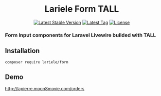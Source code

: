 <h1 align="center">Lariele Form TALL</h1>
<p align="center">
<a href="https://packagist.org/packages/lariele/form"><img src="https://img.shields.io/github/v/release/lariele/form" alt="Latest Stable Version"></a>
<a href="https://packagist.org/packages/lariele/form"><img src="https://img.shields.io/github/v/tag/lariele/form" alt="Latest Tag"></a>
<a href="https://packagist.org/packages/lariele/form"><img src="https://img.shields.io/github/license/lariele/form" alt="License"></a>
</p>

### Form Input components for Laravel Livewire builded with TALL

##  Installation

```
composer require lariele/form
```

## Demo
http://lapierre.moon8movie.com/orders